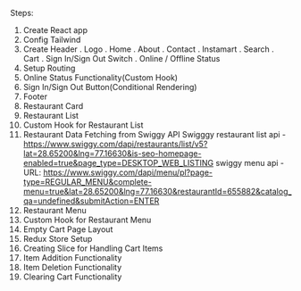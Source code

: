 Steps:

1. Create React app
2. Config Tailwind
3. Create Header
   . Logo
   . Home
   . About
   . Contact
   . Instamart
   . Search
   . Cart
   . Sign In/Sign Out Switch
   . Online / Offline Status
4. Setup Routing
5. Online Status Functionality(Custom Hook)
6. Sign In/Sign Out Button(Conditional Rendering)
7. Footer
8. Restaurant Card
9. Restaurant List
10. Custom Hook for Restaurant List
11. Restaurant Data Fetching from Swiggy API
    Swigggy restaurant list api - https://www.swiggy.com/dapi/restaurants/list/v5?lat=28.65200&lng=77.16630&is-seo-homepage-enabled=true&page_type=DESKTOP_WEB_LISTING
    swiggy menu api - URL: https://www.swiggy.com/dapi/menu/pl?page-type=REGULAR_MENU&complete-menu=true&lat=28.65200&lng=77.16630&restaurantId=655882&catalog_qa=undefined&submitAction=ENTER
12. Restaurant Menu
13. Custom Hook for Restaurant Menu
14. Empty Cart Page Layout
15. Redux Store Setup
16. Creating Slice for Handling Cart Items
17. Item Addition Functionality
18. Item Deletion Functionality
19. Clearing Cart Functionality
